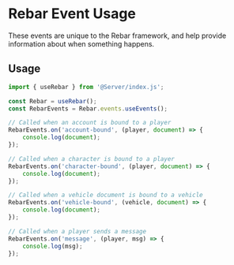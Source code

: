 # Rebar Event Usage

These events are unique to the Rebar framework, and help provide information about when something happens.

## Usage

```ts
import { useRebar } from '@Server/index.js';

const Rebar = useRebar();
const RebarEvents = Rebar.events.useEvents();

// Called when an account is bound to a player
RebarEvents.on('account-bound', (player, document) => {
    console.log(document);
});

// Called when a character is bound to a player
RebarEvents.on('character-bound', (player, document) => {
    console.log(document);
});

// Called when a vehicle document is bound to a vehicle
RebarEvents.on('vehicle-bound', (vehicle, document) => {
    console.log(document);
});

// Called when a player sends a message
RebarEvents.on('message', (player, msg) => {
    console.log(msg);
});
```
